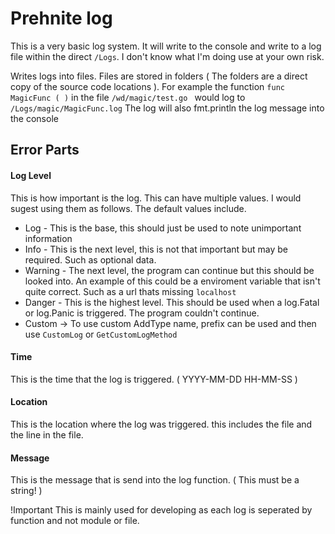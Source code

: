 # Prehnite log

This is a very basic log system. It will write to the console and write to a log file within the direct `/Logs`. I don't know what I'm doing use at your own risk.


Writes logs into files. Files are stored in folders ( The folders are a direct copy of the source code locations ). For example the function `func MagicFunc ( )` in the file `/wd/magic/test.go ` would log to `/Logs/magic/MagicFunc.log`
The log will also fmt.println the log message into the console

## Error Parts

#### Log Level
This is how important is the log. This can have multiple values. I would sugest using them as follows. The default values include.
* Log - This is the base, this should just be used to note unimportant information
* Info - This is the next level, this is not that important but may be required. Such as optional data.
* Warning - The next level, the program can continue but this should be looked into. An example of this could be a enviroment variable that isn't quite correct. Such as a url thats missing `localhost`
* Danger - This is the highest level. This should be used when a log.Fatal or log.Panic is triggered. The program couldn't continue.
* Custom -> To use custom AddType name, prefix can be used and then use `CustomLog` or `GetCustomLogMethod`

#### Time
This is the time that the log is triggered. ( YYYY-MM-DD HH-MM-SS )

#### Location
This is the location where the log was triggered. this includes the file and the line in the file.

#### Message
This is the message that is send into the log function. ( This must be a string! )



!Important
This is mainly used for developing as each log is seperated by function and not module or file.
